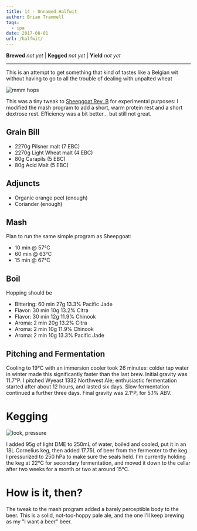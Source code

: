 ```yaml
---
title: 14 - Unnamed Halfwit
author: Brian Trammell
tags:
  - ipa
date: 2017-08-01
url: /halfwit/
---
```


**Brewed** *not yet* | **Kegged** *not yet* | **Yield** *not yet*
- - -

This is an attempt to get something that kind of tastes like a Belgian wit without having to go to all the trouble of dealing with unpalted wheat

![mmm hops](/img/sheepgoat-baa-brewing.jpg)

This was a tiny tweak to [Sheepgoat Rev. B](/sheepgoat-b/) for experimental
purposes: I modified the mash program to add a short, warm protein rest and a
short dextrose rest. Efficiency was a bit better... but still not great.

## Grain Bill

- 2270g Pilsner malt (7 EBC)
- 2270g Light Wheat malt (4 EBC)
- 80g Carapils (5 EBC)
- 80g Acid Malt (5 EBC)

## Adjuncts

- Organic orange peel (enough)
- Coriander (enough)

## Mash

Plan to run the same simple program as Sheepgoat:

- 10 min @ 57&deg;C
- 60 min @ 63&deg;C 
- 15 min @ 67&deg;C

## Boil

Hopping should be  

- Bittering: 60 min 27g 13.3% Pacific Jade
- Flavor: 30 min 10g 13.2% Citra 
- Flavor: 30 min 12g 11.9% Chinook
- Aroma: 2 min 20g 13.2% Citra 
- Aroma: 2 min 10g 11.9% Chinook 
- Aroma: 2 min 10g 13.3% Pacific Jade

## Pitching and Fermentation

Cooling to 19&deg;C with an immersion cooler took 26 minutes: colder tap water
in winter made this significantly faster than the last brew. Initial gravity
was 11.7&deg;P. I pitched Wyeast 1332 Northwest Ale; enthusiastic fermentation
started after about 12 hours, and lasted six days. Slow fermentation continued
a further three days. Final gravity was 2.1&deg;P, for 5.1% ABV.

# Kegging

![look, pressure](/img/sheepgoat-kegged.jpg)

I added 95g of light DME to 250mL of water, boiled and cooled, put it in an
18L Cornelius keg, then added 17.75L of beer from the fermenter to the keg. I
pressurized to 250 hPa to make sure the seals held. I'm currently holding the
keg at 22&deg;C for secondary fermentation, and moved it down to the cellar
after two weeks for a month or two at around 15&deg;C.

# How is it, then?

The tweak to the mash program added a barely perceptible body to the beer. This
is a solid, not-too-hoppy pale ale, and the one I'll keep brewing as my "I want
a beer" beer. 